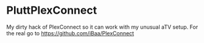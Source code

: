 PluttPlexConnect
================

My dirty hack of PlexConnect so it can work with my unusual aTV setup. For the real go to https://github.com/iBaa/PlexConnect
